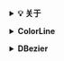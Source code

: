 <b><details><summary>💡 关于</summary></b>

📚 本仓库是对我在大学期间在我校图形学研究所做的部分图形学算法的整理。

</details>

<b><details><summary>ColorLine</summary></b>

####  这个是我进研究所时老师出的考题，还挺有意思的.
####  录屏软件不识别绿色？尴尬.. 上面那个本来是绿色的..

![image]（https://github.com/CG-AccelWorld/Graphics/blob/master/MyImg/ColorLine.gif?raw=true）

</details>

<b><details><summary>DBezier</summary></b>

发送到发发

</details>
